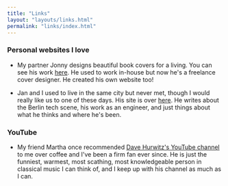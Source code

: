```yaml
---
title: "Links"
layout: "layouts/links.html"
permalink: "links/index.html"
---
```


### Personal websites I love

-   My partner Jonny designs beautiful book covers for a living. You can see his work [here](https://jpelham.co.uk/). He used to work in-house but now he's a freelance cover designer. He created his own website too!

-   Jan and I used to live in the same city but never met, though I would really like us to one of these days. His site is over [here](https://writing.jan.io/). He writes about the Berlin tech scene, his work as an engineer, and just things about what he thinks and where he's been.

### YouTube

-   My friend Martha once recommended [Dave Hurwitz's YouTube channel](https://www.youtube.com/@DavesClassicalGuide) to me over coffee and I've been a firm fan ever since. He is just the funniest, warmest, most scathing, most knowledgeable person in classical music I can think of, and I keep up with his channel as much as I can.
